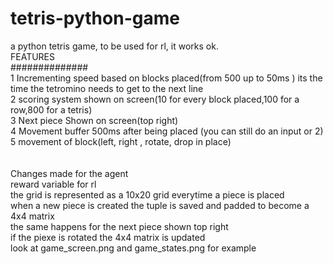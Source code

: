 # tetris-python-game
a python tetris game, to be used for rl, it works ok.<br>
FEATURES<br>
##############<br>
1 Incrementing speed based on blocks placed(from 500 up to 50ms ) its the time the tetromino needs to get to the next line<br>
2 scoring system shown on screen(10 for every block placed,100 for a row,800 for a tetris)<br>
3 Next piece Shown on screen(top right)<br>
4 Movement buffer 500ms after being placed (you can still do an input or 2)<br>
5 movement of block(left, right , rotate, drop in place)<br>
<br>
<br>
Changes made for the agent<br>
reward variable for rl<br>
the grid is represented as a 10x20 grid everytime a piece is placed<br>
when a new piece is created the tuple is saved and padded to become a 4x4 matrix<br>
the same happens for the next piece shown top right <br>
if the piexe is rotated the 4x4 matrix is updated<br>
look at game_screen.png and game_states.png for example<br>
